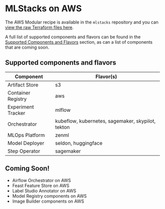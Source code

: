 # MLStacks on AWS

The AWS Modular recipe is available in the `mlstacks` repository and you can
[view the raw Terraform files here](https://github.com/zenml-io/mlstacks/tree/main/src/mlstacks/terraform/aws-modular).

A full list of supported components and flavors can be found in the
[Supported Components and Flavors](#supported-components-and-flavors) section,
as can a list of components that are coming soon.

## Supported components and flavors

| Component          | Flavor(s)                                         |
| ------------------ | ------------------------------------------------- |
| Artifact Store     | s3                                                |
| Container Registry | aws                                               |
| Experiment Tracker | mlflow                                            |
| Orchestrator       | kubeflow, kubernetes, sagemaker, skypilot, tekton |
| MLOps Platform     | zenml                                             |
| Model Deployer     | seldon, huggingface                               |
| Step Operator      | sagemaker                                         |

## Coming Soon!

- Airflow Orchestrator on AWS
- Feast Feature Store on AWS
- Label Studio Annotator on AWS
- Model Registry components on AWS
- Image Builder components on AWS
